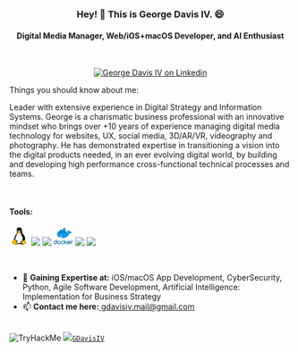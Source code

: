 
<h3 align="center">Hey! 👋 This is George Davis IV. 😄 </h3>

<h4 align="center">Digital Media Manager, Web/iOS+macOS Developer, and AI Enthusiast</h4>

</br>
<p align="center">
<a href="https://www.linkedin.com/in/gdavisiv/" target="_blank">
<img alt="George Davis IV on Linkedin" src="https://avatars3.githubusercontent.com/u/357098?s=200&v=4" width="40" height="40" >
</a>
</p>

Things you should know about me:

Leader with extensive experience in Digital Strategy and Information Systems. George is a charismatic business professional with an innovative mindset who brings over +10 years of experience managing digital media technology for websites, UX, social media, 3D/AR/VR, videography and photography. He has demonstrated expertise in transitioning a vision into the digital products needed, in an ever evolving digital world, by building and developing high performance cross-functional technical processes and teams. 

</br>

#### Tools:
<code><img height="35" src="https://raw.githubusercontent.com/github/explore/80688e429a7d4ef2fca1e82350fe8e3517d3494d/topics/linux/linux.png"></code>
<code><img height="35" src="https://forums.kali.org/images/misc/kali-2.0-logo-TM.png"></code>
<code><img height="35" src="https://git-scm.com/images/logos/logomark-white@2x.png"></code>
<code><img height="35" src="https://raw.githubusercontent.com/github/explore/80688e429a7d4ef2fca1e82350fe8e3517d3494d/topics/docker/docker.png"></code>
<code><img height="35" src="https://resources.jetbrains.com/storage/products/pycharm/img/meta/pycharm_logo_300x300.png"></code>
<code><img height="35" src="https://developer.apple.com/design/human-interface-guidelines/macos/images/app-icon-realistic-materials.png"></code>

</br>

- 🌱 <b>Gaining Expertise at:</b> iOS/macOS App Development, CyberSecurity, Python, Agile Software Development, Artificial Intelligence: Implementation for Business Strategy
- 📫 <b>Contact me here:</b><a href="mailto:gdavisiv.mail@gmail.com" target="_blank"> gdavisiv.mail@gmail.com</a>

</br>
 <img src="https://tryhackme-badges.s3.amazonaws.com/gdavisiv.png" alt="TryHackMe">  
<code><img height="35" src="https://app.hackthebox.com/images/logos/logo-htb.svg"><a href ="https://app.hackthebox.com/profile/821383">GDavisIV</a></code>
